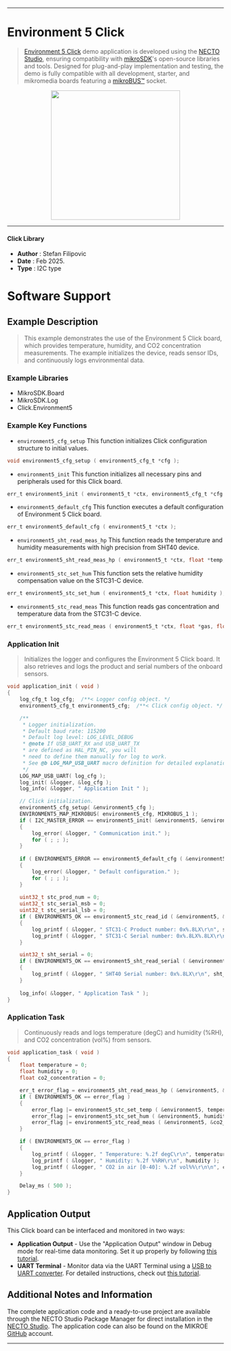 
---
# Environment 5 Click

> [Environment 5 Click](https://www.mikroe.com/?pid_product=MIKROE-6573) demo application is developed using
the [NECTO Studio](https://www.mikroe.com/necto), ensuring compatibility with [mikroSDK](https://www.mikroe.com/mikrosdk)'s
open-source libraries and tools. Designed for plug-and-play implementation and testing, the demo is fully compatible with
all development, starter, and mikromedia boards featuring a [mikroBUS&trade;](https://www.mikroe.com/mikrobus) socket.

<p align="center">
  <img src="https://www.mikroe.com/?pid_product=MIKROE-6573&image=1" height=300px>
</p>

---

#### Click Library

- **Author**        : Stefan Filipovic
- **Date**          : Feb 2025.
- **Type**          : I2C type

# Software Support

## Example Description

> This example demonstrates the use of the Environment 5 Click board, which provides 
temperature, humidity, and CO2 concentration measurements. The example initializes 
the device, reads sensor IDs, and continuously logs environmental data.

### Example Libraries

- MikroSDK.Board
- MikroSDK.Log
- Click.Environment5

### Example Key Functions

- `environment5_cfg_setup` This function initializes Click configuration structure to initial values.
```c
void environment5_cfg_setup ( environment5_cfg_t *cfg );
```

- `environment5_init` This function initializes all necessary pins and peripherals used for this Click board.
```c
err_t environment5_init ( environment5_t *ctx, environment5_cfg_t *cfg );
```

- `environment5_default_cfg` This function executes a default configuration of Environment 5 Click board.
```c
err_t environment5_default_cfg ( environment5_t *ctx );
```

- `environment5_sht_read_meas_hp` This function reads the temperature and humidity measurements with high precision from SHT40 device.
```c
err_t environment5_sht_read_meas_hp ( environment5_t *ctx, float *temp, float *hum );
```

- `environment5_stc_set_hum` This function sets the relative humidity compensation value on the STC31-C device.
```c
err_t environment5_stc_set_hum ( environment5_t *ctx, float humidity );
```

- `environment5_stc_read_meas` This function reads gas concentration and temperature data from the STC31-C device.
```c
err_t environment5_stc_read_meas ( environment5_t *ctx, float *gas, float *temp );
```

### Application Init

> Initializes the logger and configures the Environment 5 Click board. It also retrieves and logs the product and serial numbers of the onboard sensors.

```c
void application_init ( void )
{
    log_cfg_t log_cfg;  /**< Logger config object. */
    environment5_cfg_t environment5_cfg;  /**< Click config object. */

    /** 
     * Logger initialization.
     * Default baud rate: 115200
     * Default log level: LOG_LEVEL_DEBUG
     * @note If USB_UART_RX and USB_UART_TX 
     * are defined as HAL_PIN_NC, you will 
     * need to define them manually for log to work. 
     * See @b LOG_MAP_USB_UART macro definition for detailed explanation.
     */
    LOG_MAP_USB_UART( log_cfg );
    log_init( &logger, &log_cfg );
    log_info( &logger, " Application Init " );

    // Click initialization.
    environment5_cfg_setup( &environment5_cfg );
    ENVIRONMENT5_MAP_MIKROBUS( environment5_cfg, MIKROBUS_1 );
    if ( I2C_MASTER_ERROR == environment5_init( &environment5, &environment5_cfg ) ) 
    {
        log_error( &logger, " Communication init." );
        for ( ; ; );
    }
    
    if ( ENVIRONMENT5_ERROR == environment5_default_cfg ( &environment5 ) )
    {
        log_error( &logger, " Default configuration." );
        for ( ; ; );
    }
    
    uint32_t stc_prod_num = 0;
    uint32_t stc_serial_msb = 0;
    uint32_t stc_serial_lsb = 0;
    if ( ENVIRONMENT5_OK == environment5_stc_read_id ( &environment5, &stc_prod_num, &stc_serial_msb, &stc_serial_lsb ) )
    {
        log_printf ( &logger, " STC31-C Product number: 0x%.8LX\r\n", stc_prod_num );
        log_printf ( &logger, " STC31-C Serial number: 0x%.8LX%.8LX\r\n", stc_serial_msb, stc_serial_lsb );
    }

    uint32_t sht_serial = 0;
    if ( ENVIRONMENT5_OK == environment5_sht_read_serial ( &environment5, &sht_serial ) )
    {
        log_printf ( &logger, " SHT40 Serial number: 0x%.8LX\r\n", sht_serial );
    }
    
    log_info( &logger, " Application Task " );
}
```

### Application Task

> Continuously reads and logs temperature (degC) and humidity (%RH), and CO2 concentration (vol%) from sensors.

```c
void application_task ( void )
{
    float temperature = 0;
    float humidity = 0;
    float co2_concentration = 0;

    err_t error_flag = environment5_sht_read_meas_hp ( &environment5, &temperature, &humidity );
    if ( ENVIRONMENT5_OK == error_flag )
    {
        error_flag |= environment5_stc_set_temp ( &environment5, temperature );
        error_flag |= environment5_stc_set_hum ( &environment5, humidity );
        error_flag |= environment5_stc_read_meas ( &environment5, &co2_concentration, NULL );
    }

    if ( ENVIRONMENT5_OK == error_flag )
    {
        log_printf ( &logger, " Temperature: %.2f degC\r\n", temperature );
        log_printf ( &logger, " Humidity: %.2f %%RH\r\n", humidity );
        log_printf ( &logger, " CO2 in air [0-40]: %.2f vol%%\r\n\n", co2_concentration );
    }

    Delay_ms ( 500 );
}
```

## Application Output

This Click board can be interfaced and monitored in two ways:
- **Application Output** - Use the "Application Output" window in Debug mode for real-time data monitoring.
Set it up properly by following [this tutorial](https://www.youtube.com/watch?v=ta5yyk1Woy4).
- **UART Terminal** - Monitor data via the UART Terminal using
a [USB to UART converter](https://www.mikroe.com/click/interface/usb?interface*=uart,uart). For detailed instructions,
check out [this tutorial](https://help.mikroe.com/necto/v2/Getting%20Started/Tools/UARTTerminalTool).

## Additional Notes and Information

The complete application code and a ready-to-use project are available through the NECTO Studio Package Manager for 
direct installation in the [NECTO Studio](https://www.mikroe.com/necto). The application code can also be found on
the MIKROE [GitHub](https://github.com/MikroElektronika/mikrosdk_click_v2) account.

---
